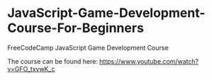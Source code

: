 # JavaScript-Game-Development-Course-For-Beginners
FreeCodeCamp JavaScript Game Development Course

The course can be found here: https://www.youtube.com/watch?v=GFO_txvwK_c
